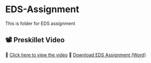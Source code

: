 # EDS-Assignment
This is folder for EDS assignment
## 📽️ Preskillet Video
🔗 [Click here to view the video](https://preskilet.com/202401120005@mitaoe.ac.in)
📄 [Download EDS Assignment (Word)](https://github.com/Vaishnavi-Chaudhari-10/EDS-Assignment/blob/main/EDS%20ASSIGNMENT-codetantra.docx?raw=true)
